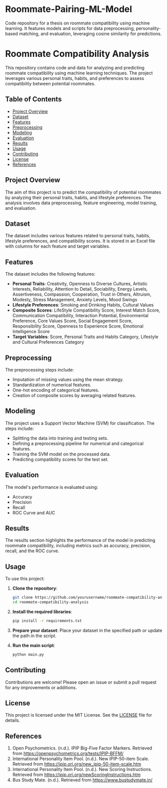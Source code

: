 # Roommate-Pairing-ML-Model
Code repository for a thesis on roommate compatibility using machine learning. It features models and scripts for data preprocessing, personality-based matching, and evaluation, leveraging cosine similarity for predictions.

# Roommate Compatibility Analysis

This repository contains code and data for analyzing and predicting roommate compatibility using machine learning techniques. The project leverages various personal traits, habits, and preferences to assess compatibility between potential roommates.

## Table of Contents
- [Project Overview](#project-overview)
- [Dataset](#dataset)
- [Features](#features)
- [Preprocessing](#preprocessing)
- [Modeling](#modeling)
- [Evaluation](#evaluation)
- [Results](#results)
- [Usage](#usage)
- [Contributing](#contributing)
- [License](#license)
- [References](#references)

## Project Overview

The aim of this project is to predict the compatibility of potential roommates by analyzing their personal traits, habits, and lifestyle preferences. The analysis involves data preprocessing, feature engineering, model training, and evaluation.

## Dataset

The dataset includes various features related to personal traits, habits, lifestyle preferences, and compatibility scores. It is stored in an Excel file with columns for each feature and target variables.

## Features

The dataset includes the following features:

- **Personal Traits**: Creativity, Openness to Diverse Cultures, Artistic Interests, Reliability, Attention to Detail, Sociability, Energy Levels, Assertiveness, Compassion, Cooperation, Trust in Others, Altruism, Modesty, Stress Management, Anxiety Levels, Mood Swings
- **Lifestyle Preferences**: Smoking and Drinking Habits, Cultural Values
- **Composite Scores**: LifeStyle Compatibility Score, Interest Match Score, Communication Compatibility, Interaction Potential, Environmental Preference, Core Values Score, Social Engagement Score, Responsibility Score, Openness to Experience Score, Emotional Intelligence Score
- **Target Variables**: Score, Personal Traits and Habits Category, Lifestyle and Cultural Preferences Category

## Preprocessing

The preprocessing steps include:
- Imputation of missing values using the mean strategy.
- Standardization of numerical features.
- One-hot encoding of categorical features.
- Creation of composite scores by averaging related features.

## Modeling

The project uses a Support Vector Machine (SVM) for classification. The steps include:
- Splitting the data into training and testing sets.
- Defining a preprocessing pipeline for numerical and categorical features.
- Training the SVM model on the processed data.
- Predicting compatibility scores for the test set.

## Evaluation

The model's performance is evaluated using:
- Accuracy
- Precision
- Recall
- ROC Curve and AUC

## Results

The results section highlights the performance of the model in predicting roommate compatibility, including metrics such as accuracy, precision, recall, and the ROC curve.

## Usage

To use this project:

1. **Clone the repository**:
    ```bash
    git clone https://github.com/yourusername/roommate-compatibility-analysis.git
    cd roommate-compatibility-analysis
    ```

2. **Install the required libraries**:
    ```bash
    pip install -r requirements.txt
    ```

3. **Prepare your dataset**: Place your dataset in the specified path or update the path in the script.

4. **Run the main script**:
    ```bash
    python main.py
    ```

## Contributing

Contributions are welcome! Please open an issue or submit a pull request for any improvements or additions.

## License

This project is licensed under the MIT License. See the [LICENSE](LICENSE) file for details.

## References

1. Open Psychometrics. (n.d.). IPIP Big-Five Factor Markers. Retrieved from https://openpsychometrics.org/tests/IPIP-BFFM/
2. International Personality Item Pool. (n.d.). New IPIP-50-item Scale. Retrieved from https://ipip.ori.org/new_ipip-50-item-scale.htm
3. International Personality Item Pool. (n.d.). New Scoring Instructions. Retrieved from https://ipip.ori.org/newScoringInstructions.htm
4. Bus Study Mate. (n.d.). Retrieved from https://www.bustudymate.in/
